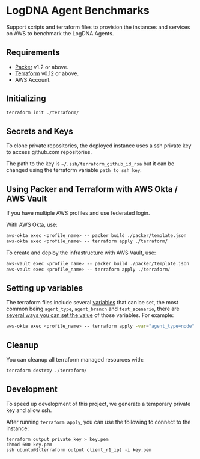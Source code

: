 # LogDNA Agent Benchmarks

Support scripts and terraform files to provision the instances and services on AWS to benchmark the LogDNA Agents.

## Requirements

- [Packer] v1.2 or above.
- [Terraform] v0.12 or above.
- AWS Account.

## Initializing

```bash
terraform init ./terraform/
```

## Secrets and Keys

To clone private repositories, the deployed instance uses a ssh private key to access github.com repositories.

The path to the key is `~/.ssh/terraform_github_id_rsa` but it can be changed using the terraform
variable `path_to_ssh_key`.

## Using Packer and Terraform with AWS Okta / AWS Vault

If you have multiple AWS profiles and use federated login.

With AWS Okta, use:

```bash
aws-okta exec <profile_name> -- packer build ./packer/template.json
aws-okta exec <profile_name> -- terraform apply ./terraform/
```

To create and deploy the infrastructure with AWS Vault, use:

```bash
aws-vault exec <profile_name> -- packer build ./packer/template.json
aws-vault exec <profile_name> -- terraform apply ./terraform/
```

## Setting up variables

The terraform files include several [variables][tf-variables] that can be set, the most common being
`agent_type`, `agent_branch` and `test_scenario`, there are [several ways you can set the value][tf-variables]
of those variables. For example:

```bash
aws-okta exec <profile_name> -- terraform apply -var="agent_type=node" -var="test_scenario=2" ./terraform/ 
```

## Cleanup

You can cleanup all terraform managed resources with:

```bash
terraform destroy ./terraform/
```

## Development

To speed up development of this project, we generate a temporary private key and allow ssh.

After running `terraform apply`, you can use the following to connect to the instance:

```
terraform output private_key > key.pem
chmod 600 key.pem 
ssh ubuntu@$(terraform output client_r1_ip) -i key.pem
```

[Packer]: https://www.packer.io/
[Terraform]: https://www.terraform.io/
[tf-variables]: https://www.terraform.io/docs/configuration/variables.html
